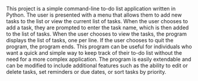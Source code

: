 This project is a simple command-line to-do list application written in Python.
The user is presented with a menu that allows them to add new tasks to the list or view the current list of tasks.
When the user chooses to add a task, they are prompted to enter the task name, which is then added to the list of tasks.
When the user chooses to view the tasks, the program displays the list of tasks, one per line. If the user chooses to quit the program, the program ends.
This program can be useful for individuals who want a quick and simple way to keep track of their to-do list without the need for a more complex application. 
The program is easily extendable and can be modified to include additional features such as the ability to edit or delete tasks, set reminders or due dates, 
or sort tasks by priority.
